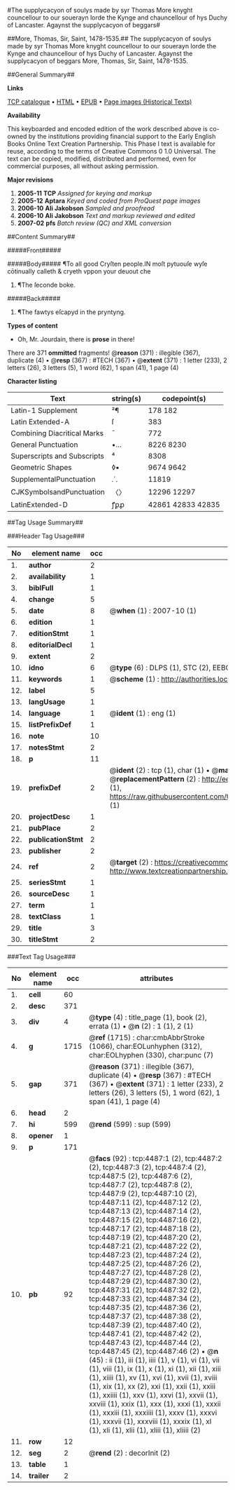 #The supplycacyon of soulys made by syr Thomas More knyght councellour to our souerayn lorde the Kynge and chauncellour of hys Duchy of Lancaster. Agaynst the supplycacyon of beggars#

##More, Thomas, Sir, Saint, 1478-1535.##
The supplycacyon of soulys made by syr Thomas More knyght councellour to our souerayn lorde the Kynge and chauncellour of hys Duchy of Lancaster. Agaynst the supplycacyon of beggars
More, Thomas, Sir, Saint, 1478-1535.

##General Summary##

**Links**

[TCP catalogue](http://www.ota.ox.ac.uk/tcp/)  • 
[HTML](http://tei.it.ox.ac.uk/tcp/Texts-HTML/free/A68/A68478.html)  • 
[EPUB](http://tei.it.ox.ac.uk/tcp/Texts-EPUB/free/A68/A68478.epub) • 
[Page images (Historical Texts)](https://data.historicaltexts.jisc.ac.uk/view?pubId=eebo-99840019e&pageId=eebo-99840019e-4487-1)

**Availability**

This keyboarded and encoded edition of the
	       work described above is co-owned by the institutions
	       providing financial support to the Early English Books
	       Online Text Creation Partnership. This Phase I text is
	       available for reuse, according to the terms of Creative
	       Commons 0 1.0 Universal. The text can be copied,
	       modified, distributed and performed, even for
	       commercial purposes, all without asking permission.

**Major revisions**

1. __2005-11__ __TCP__ *Assigned for keying and markup*
1. __2005-12__ __Aptara__ *Keyed and coded from ProQuest page images*
1. __2006-10__ __Ali Jakobson__ *Sampled and proofread*
1. __2006-10__ __Ali Jakobson__ *Text and markup reviewed and edited*
1. __2007-02__ __pfs__ *Batch review (QC) and XML conversion*

##Content Summary##

#####Front#####

#####Body#####
¶To all good Cryſten people.IN moſt pytuouſe wyſe cōtinually calleth & cryeth vppon your deuout che
1. ¶The ſeconde boke.

#####Back#####

1. ¶The fawtys eſcapyd in the pryntyng.

**Types of content**

  * Oh, Mr. Jourdain, there is **prose** in there!

There are 371 **ommitted** fragments! 
 @__reason__ (371) : illegible (367), duplicate (4)  •  @__resp__ (367) : #TECH (367)  •  @__extent__ (371) : 1 letter (233), 2 letters (26), 3 letters (5), 1 word (62), 1 span (41), 1 page (4)

**Character listing**


|Text|string(s)|codepoint(s)|
|---|---|---|
|Latin-1 Supplement|²¶|178 182|
|Latin Extended-A|ſ|383|
|Combining             Diacritical Marks|̄|772|
|General Punctuation|•…|8226 8230|
|Superscripts             and Subscripts|⁴|8308|
|Geometric Shapes|◊▪|9674 9642|
|SupplementalPunctuation|⸫|11819|
|CJKSymbolsandPunctuation|〈〉|12296 12297|
|LatinExtended-D|ꝭꝑꝓ|42861 42833 42835|

##Tag Usage Summary##

###Header Tag Usage###

|No|element name|occ|attributes|
|---|---|---|---|
|1.|__author__|2||
|2.|__availability__|1||
|3.|__biblFull__|1||
|4.|__change__|5||
|5.|__date__|8| @__when__ (1) : 2007-10 (1)|
|6.|__edition__|1||
|7.|__editionStmt__|1||
|8.|__editorialDecl__|1||
|9.|__extent__|2||
|10.|__idno__|6| @__type__ (6) : DLPS (1), STC (2), EEBO-CITATION (1), PROQUEST (1), VID (1)|
|11.|__keywords__|1| @__scheme__ (1) : http://authorities.loc.gov/ (1)|
|12.|__label__|5||
|13.|__langUsage__|1||
|14.|__language__|1| @__ident__ (1) : eng (1)|
|15.|__listPrefixDef__|1||
|16.|__note__|10||
|17.|__notesStmt__|2||
|18.|__p__|11||
|19.|__prefixDef__|2| @__ident__ (2) : tcp (1), char (1)  •  @__matchPattern__ (2) : ([0-9\-]+):([0-9IVX]+) (1), (.+) (1)  •  @__replacementPattern__ (2) : http://eebo.chadwyck.com/downloadtiff?vid=$1&page=$2 (1), https://raw.githubusercontent.com/textcreationpartnership/Texts/master/tcpchars.xml#$1 (1)|
|20.|__projectDesc__|1||
|21.|__pubPlace__|2||
|22.|__publicationStmt__|2||
|23.|__publisher__|2||
|24.|__ref__|2| @__target__ (2) : https://creativecommons.org/publicdomain/zero/1.0/ (1), http://www.textcreationpartnership.org/docs/. (1)|
|25.|__seriesStmt__|1||
|26.|__sourceDesc__|1||
|27.|__term__|1||
|28.|__textClass__|1||
|29.|__title__|3||
|30.|__titleStmt__|2||


###Text Tag Usage###

|No|element name|occ|attributes|
|---|---|---|---|
|1.|__cell__|60||
|2.|__desc__|371||
|3.|__div__|4| @__type__ (4) : title_page (1), book (2), errata (1)  •  @__n__ (2) : 1 (1), 2 (1)|
|4.|__g__|1715| @__ref__ (1715) : char:cmbAbbrStroke (1066), char:EOLunhyphen (312), char:EOLhyphen (330), char:punc (7)|
|5.|__gap__|371| @__reason__ (371) : illegible (367), duplicate (4)  •  @__resp__ (367) : #TECH (367)  •  @__extent__ (371) : 1 letter (233), 2 letters (26), 3 letters (5), 1 word (62), 1 span (41), 1 page (4)|
|6.|__head__|2||
|7.|__hi__|599| @__rend__ (599) : sup (599)|
|8.|__opener__|1||
|9.|__p__|171||
|10.|__pb__|92| @__facs__ (92) : tcp:4487:1 (2), tcp:4487:2 (2), tcp:4487:3 (2), tcp:4487:4 (2), tcp:4487:5 (2), tcp:4487:6 (2), tcp:4487:7 (2), tcp:4487:8 (2), tcp:4487:9 (2), tcp:4487:10 (2), tcp:4487:11 (2), tcp:4487:12 (2), tcp:4487:13 (2), tcp:4487:14 (2), tcp:4487:15 (2), tcp:4487:16 (2), tcp:4487:17 (2), tcp:4487:18 (2), tcp:4487:19 (2), tcp:4487:20 (2), tcp:4487:21 (2), tcp:4487:22 (2), tcp:4487:23 (2), tcp:4487:24 (2), tcp:4487:25 (2), tcp:4487:26 (2), tcp:4487:27 (2), tcp:4487:28 (2), tcp:4487:29 (2), tcp:4487:30 (2), tcp:4487:31 (2), tcp:4487:32 (2), tcp:4487:33 (2), tcp:4487:34 (2), tcp:4487:35 (2), tcp:4487:36 (2), tcp:4487:37 (2), tcp:4487:38 (2), tcp:4487:39 (2), tcp:4487:40 (2), tcp:4487:41 (2), tcp:4487:42 (2), tcp:4487:43 (2), tcp:4487:44 (2), tcp:4487:45 (2), tcp:4487:46 (2)  •  @__n__ (45) : ii (1), iii (1), iiii (1), v (1), vi (1), vii (1), viii (1), ix (1), x (1), xi (1), xii (1), xiii (1), xiiii (1), xv (1), xvi (1), xvii (1), xviii (1), xix (1), xx (2), xxi (1), xxii (1), xxiii (1), xxiiii (1), xxv (1), xxvi (1), xxvii (1), xxviii (1), xxix (1), xxx (1), xxxi (1), xxxii (1), xxxiii (1), xxxiiii (1), xxxv (1), xxxvi (1), xxxvii (1), xxxviii (1), xxxix (1), xl (1), xli (1), xlii (1), xliii (1), xliiii (2)|
|11.|__row__|12||
|12.|__seg__|2| @__rend__ (2) : decorInit (2)|
|13.|__table__|1||
|14.|__trailer__|2||
